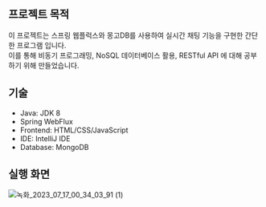 ## 프로젝트 목적
이 프로젝트는 스프링 웹플럭스와 몽고DB를 사용하여 실시간 채팅 기능을 구현한 간단한 프로그램 입니다.<br>
이를 통해 비동기 프로그래밍, NoSQL 데이터베이스 활용, RESTful API 에 대해 공부하기 위해 만들었습니다.

## 기술
* Java: JDK 8 </br>
* Spring WebFlux </br>
* Frontend: HTML/CSS/JavaScript</br>
* IDE: IntelliJ IDE</br>
* Database: MongoDB

## 실행 화면
![녹화_2023_07_17_00_34_03_91 (1)](https://github.com/kangjungmook/springboot_webflux_mongo_chatapp/assets/106642094/4985ff5c-f1d8-4cc9-8a8a-538e33d1be80)

